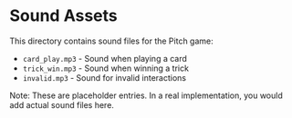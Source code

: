 # Sound Assets

This directory contains sound files for the Pitch game:

- `card_play.mp3` - Sound when playing a card
- `trick_win.mp3` - Sound when winning a trick  
- `invalid.mp3` - Sound for invalid interactions

Note: These are placeholder entries. In a real implementation, you would add actual sound files here.